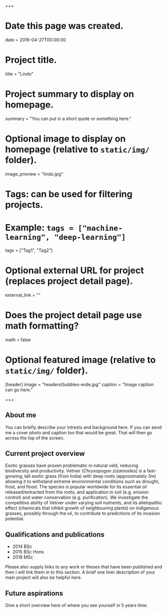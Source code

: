 +++
# Date this page was created.
date = 2016-04-27T00:00:00

# Project title.
title = "Lindo"

# Project summary to display on homepage.
summary = "You can put in a short quote or something here."

# Optional image to display on homepage (relative to `static/img/` folder).
image_preview = "lindo.jpg"

# Tags: can be used for filtering projects.
# Example: `tags = ["machine-learning", "deep-learning"]`
tags = ["Tag1", "Tag2"]

# Optional external URL for project (replaces project detail page).
external_link = ""

# Does the project detail page use math formatting?
math = false

# Optional featured image (relative to `static/img/` folder).
[header]
image = "headers/bubbles-wide.jpg"
caption = "Image caption can go here."

+++

## About me

You can briefly describe your intrests and background here. If you can send me a cover photo and caption too that would be great. That will then go across the top of the screen.

## Current project overview

Exotic grasses have proven problematic in natural veld,  reducing biodiversity and productivity. Vetiver (*Chrysopogon zizanioides*) is a fast-growing, tall exotic grass (from India) with deep roots (approximately 3m) allowing it to withstand extreme environmental conditions such as drought, frost, and flood. The species is popular worldwide for its essential oil released/extracted from the roots, and application in soil (e.g. erosion control) and water conservation (e.g. purification). We investigate the competitive ability of Vetiver under varying soil nutrients, and its allelopathic effect (chemicals that inhibit growth of neighbouring plants) on indigenous grasses, possibly through the oil, to contribute to predictions of its invasion potential.

## Qualifications and publications

* 2014 BSc
* 2015 BSc Hons
* 2018 MSc

Please also supply links to any work or theses that have been published and then I will link them in to this section. A brief one liner description of your main project will also be helpful here.

## Future aspirations

Give a short overview here of where you see yourself in 5 years time.